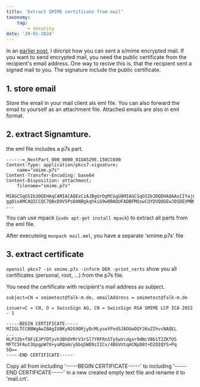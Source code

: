 ```yaml
---
title: 'Extract SMIME certificate from mail'
taxonomy:
    tag:
        - security
date: '29-01-2024'
---
```


In an [earlier post](../04-smime-mail-encyption/README.md), I dircript how you can sent a s/mime encrypted mail.
If you want to send encrypted mail, you need the public certificate from the recipient's email address.
One way to recive this is, that the recipient sent a signed mail to you.
The signature include the public certificate.

## 1. store email

Store the email in your mail client als eml file.
You can also forward the email to yourself as an attachment file.
Attached emails are also in eml format.

## 2. extract Signamture.

the eml file includes a p7s part.

```
------=_NextPart_000_0000_01DA529E.150CC600
Content-Type: application/pkcs7-signature;
	name="smime.p7s"
Content-Transfer-Encoding: base64
Content-Disposition: attachment;
	filename="smime.p7s"

MIAGCSqGSIb3DQEHAqCAMIACAQExCzAJBgUrDgMCGgUAMIAGCSqGSIb3DQEHAQAAoIIYajCCBbow
ggOioAMCAQICCQC7QBxD9V5PsDANBgkqhkiG9w0BAQUFADBFMQswCQYDVQQGEwJDSDEVMBMGA1UE
...
```

You can use mpack (```sudo apt-get install mpack```) to extract all parts from the eml file.

After executeing ```munpack mail.eml```, you have a separate 'smime.p7s' file 


## 3. extract certificate

 ```openssl pkcs7 -in smime.p7s -inform DER -print_certs``` show you all certificates (personal, root, ...) from the p7s file.

You need the certificate with recipient's mail address as subject.

```
subject=CN = smimetest@falk-m.de, emailAddress = smimetest@falk-m.de

issuer=C = CH, O = SwissSign AG, CN = SwissSign RSA SMIME LCP ICA 2022 - 1

-----BEGIN CERTIFICATE-----
MIIGLTCCBBWgAwIBAgIUBKyN2G9ORjyDcMLyswYPxdSJ8OUwDQYJKoZIhvcNAQEL
...
HLP32b+f9FiEJPYDTyvh3BhOYMrV3rSl7YRFRn5TySwVcdgxr9dNcVBb1T2ZKfOS
MFTC5FAut3GpgpW7X+yaRQaH/ybbqSWO9zIICv/4BGVUtqmCNpD8t+D2OIQYS+Pq
SQ==
-----END CERTIFICATE-----
```

Copy all from including '-----BEGIN CERTIFICATE-----' to including '-----END CERTIFICATE-----' in a new created empty text file and rename it to 'mail.crt'.